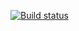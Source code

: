 [![Build status](https://ci.appveyor.com/api/projects/status/38fvuvuh4kr6ncb2?svg=true)](https://ci.appveyor.com/project/Timurandteam/patternstestmode)